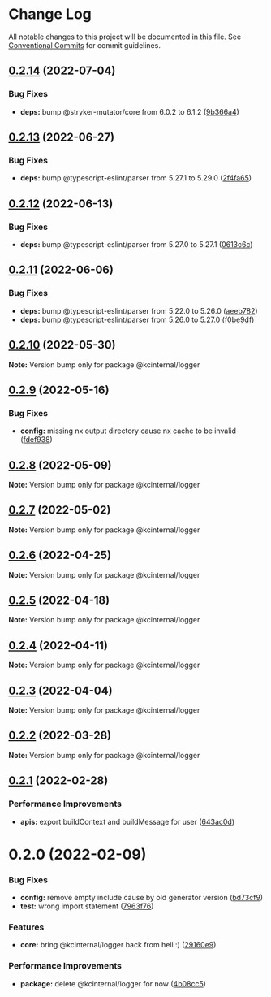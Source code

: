 # Change Log

All notable changes to this project will be documented in this file.
See [Conventional Commits](https://conventionalcommits.org) for commit guidelines.

## [0.2.14](https://github.com/kamontat/kcutils/compare/@kcinternal/logger@0.2.13...@kcinternal/logger@0.2.14) (2022-07-04)


### Bug Fixes

* **deps:** bump @stryker-mutator/core from 6.0.2 to 6.1.2 ([9b366a4](https://github.com/kamontat/kcutils/commit/9b366a41bdcfd9784bb6fc3d8351321f0ebce62f))





## [0.2.13](https://github.com/kamontat/kcutils/compare/@kcinternal/logger@0.2.12...@kcinternal/logger@0.2.13) (2022-06-27)


### Bug Fixes

* **deps:** bump @typescript-eslint/parser from 5.27.1 to 5.29.0 ([2f4fa65](https://github.com/kamontat/kcutils/commit/2f4fa65dbd0f1dd30c6cf969ec46110b969f42d6))





## [0.2.12](https://github.com/kamontat/kcutils/compare/@kcinternal/logger@0.2.11...@kcinternal/logger@0.2.12) (2022-06-13)


### Bug Fixes

* **deps:** bump @typescript-eslint/parser from 5.27.0 to 5.27.1 ([0613c6c](https://github.com/kamontat/kcutils/commit/0613c6c3bdc5380a9177e6e96abca0e6af2b1239))





## [0.2.11](https://github.com/kamontat/kcutils/compare/@kcinternal/logger@0.2.10...@kcinternal/logger@0.2.11) (2022-06-06)


### Bug Fixes

* **deps:** bump @typescript-eslint/parser from 5.22.0 to 5.26.0 ([aeeb782](https://github.com/kamontat/kcutils/commit/aeeb7823ff375a9456e625c0501f63a4a29663c5))
* **deps:** bump @typescript-eslint/parser from 5.26.0 to 5.27.0 ([f0be9df](https://github.com/kamontat/kcutils/commit/f0be9df3f131ceb433c23e23487eeff9dedb6fa0))





## [0.2.10](https://github.com/kamontat/kcutils/compare/@kcinternal/logger@0.2.9...@kcinternal/logger@0.2.10) (2022-05-30)

**Note:** Version bump only for package @kcinternal/logger





## [0.2.9](https://github.com/kamontat/kcutils/compare/@kcinternal/logger@0.2.8...@kcinternal/logger@0.2.9) (2022-05-16)


### Bug Fixes

* **config:** missing nx output directory cause nx cache to be invalid ([fdef938](https://github.com/kamontat/kcutils/commit/fdef93857218b84e26365d6ad11b11c9be30e5d8))





## [0.2.8](https://github.com/kamontat/kcutils/compare/@kcinternal/logger@0.2.7...@kcinternal/logger@0.2.8) (2022-05-09)

**Note:** Version bump only for package @kcinternal/logger





## [0.2.7](https://github.com/kamontat/kcutils/compare/@kcinternal/logger@0.2.6...@kcinternal/logger@0.2.7) (2022-05-02)

**Note:** Version bump only for package @kcinternal/logger





## [0.2.6](https://github.com/kamontat/kcutils/compare/@kcinternal/logger@0.2.5...@kcinternal/logger@0.2.6) (2022-04-25)

**Note:** Version bump only for package @kcinternal/logger





## [0.2.5](https://github.com/kamontat/kcutils/compare/@kcinternal/logger@0.2.4...@kcinternal/logger@0.2.5) (2022-04-18)

**Note:** Version bump only for package @kcinternal/logger





## [0.2.4](https://github.com/kamontat/kcutils/compare/@kcinternal/logger@0.2.3...@kcinternal/logger@0.2.4) (2022-04-11)

**Note:** Version bump only for package @kcinternal/logger





## [0.2.3](https://github.com/kamontat/kcutils/compare/@kcinternal/logger@0.2.2...@kcinternal/logger@0.2.3) (2022-04-04)

**Note:** Version bump only for package @kcinternal/logger





## [0.2.2](https://github.com/kamontat/kcutils/compare/@kcinternal/logger@0.2.1...@kcinternal/logger@0.2.2) (2022-03-28)

**Note:** Version bump only for package @kcinternal/logger





## [0.2.1](https://github.com/kamontat/kcutils/compare/@kcinternal/logger@0.2.0...@kcinternal/logger@0.2.1) (2022-02-28)


### Performance Improvements

* **apis:** export buildContext and buildMessage for user ([643ac0d](https://github.com/kamontat/kcutils/commit/643ac0dd540bc9c728a65e8c7ae825fd6cefa25f))





# 0.2.0 (2022-02-09)


### Bug Fixes

* **config:** remove empty include cause by old generator version ([bd73cf9](https://github.com/kamontat/kcutils/commit/bd73cf95bbdbd43f88b70544e0c2616ec39321b3))
* **test:** wrong import statement ([7963f76](https://github.com/kamontat/kcutils/commit/7963f76e3bb656d2594545af823a421f1a740458))


### Features

* **core:** bring @kcinternal/logger back from hell :) ([29160e9](https://github.com/kamontat/kcutils/commit/29160e9f80d26258a702d241c388b32a5a02dffd))


### Performance Improvements

* **package:** delete @kcinternal/logger for now ([4b08cc5](https://github.com/kamontat/kcutils/commit/4b08cc54cc15e135c52376f5e84cc05223b6d955))
